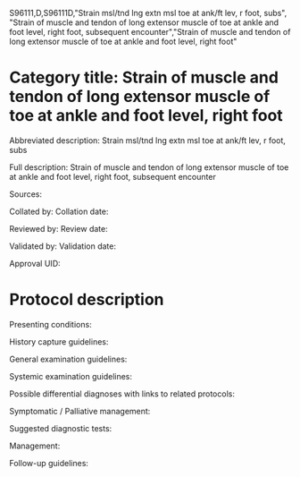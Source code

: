 S96111,D,S96111D,"Strain msl/tnd lng extn msl toe at ank/ft lev, r foot, subs", "Strain of muscle and tendon of long extensor muscle of toe at ankle and foot level, right foot, subsequent encounter","Strain of muscle and tendon of long extensor muscle of toe at ankle and foot level, right foot"
# Category title: Strain of muscle and tendon of long extensor muscle of toe at ankle and foot level, right foot

Abbreviated description: Strain msl/tnd lng extn msl toe at ank/ft lev, r foot, subs

Full description: Strain of muscle and tendon of long extensor muscle of toe at ankle and foot level, right foot, subsequent encounter

Sources:

Collated by:
Collation date:

Reviewed by:
Review date:

Validated by:
Validation date:

Approval UID:

# Protocol description

Presenting conditions:

History capture guidelines:

General examination guidelines:

Systemic examination guidelines:

Possible differential diagnoses with links to related protocols:

Symptomatic / Palliative management:

Suggested diagnostic tests:

Management:

Follow-up guidelines:
